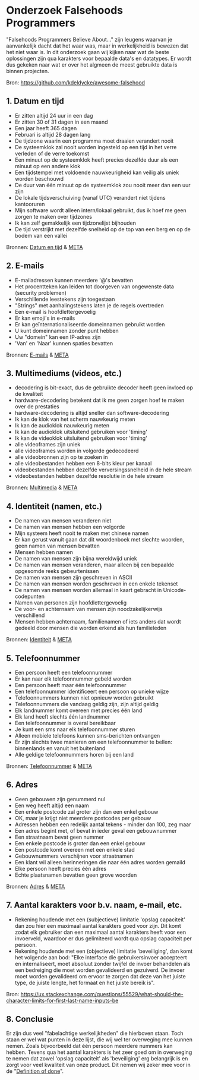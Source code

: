 # Onderzoek Falsehoods Programmers

"Falsehoods Programmers Believe About..." zijn leugens waarvan je aanvankelijk dacht dat het waar was, maar in werkelijkheid is bewezen dat het niet waar is. In dit onderzoek gaan wij kijken naar wat de beste oplossingen zijn qua karakters voor bepaalde data's en datatypes. Er wordt dus gekeken naar wat er over het algmeen de meest gebruikte data is binnen projecten.

Bron: https://github.com/kdeldycke/awesome-falsehood

## 1. Datum en tijd

- Er zitten altijd 24 uur in een dag
- Er zitten 30 of 31 dagen in een maand
- Een jaar heeft 365 dagen
- Februari is altijd 28 dagen lang
- De tijdzone waarin een programma moet draaien verandert nooit
- De systeemklok zal nooit worden ingesteld op een tijd in het verre verleden of de verre toekomst
- Een minuut op de systeemklok heeft precies dezelfde duur als een minuut op een andere klok
- Een tijdstempel met voldoende nauwkeurigheid kan veilig als uniek worden beschouwd
- De duur van één minuut op de systeemklok zou nooit meer dan een uur zijn
- De lokale tijdsverschuiving (vanaf UTC) verandert niet tijdens kantooruren
- Mijn software wordt alleen intern/lokaal gebruikt, dus ik hoef me geen zorgen te maken over tijdzones
- Ik kan zelf gemakkelijk een tijdzonelijst bijhouden
- De tijd verstrijkt met dezelfde snelheid op de top van een berg en op de bodem van een vallei

Bronnen: [Datum en tijd](https://infiniteundo.com/post/25326999628/falsehoods-programmers-believe-about-time) & [META](https://spaceninja.com/2015/12/08/falsehoods-programmers-believe/)

## 2. E-mails

- E-mailadressen kunnen meerdere '@'s bevatten
- Het procentteken kan leiden tot doorgeven van ongewenste data (security problemen)
- Verschillende leestekens zijn toegestaan
- "Strings" met aanhalingstekens laten je de regels overtreden
- Een e-mail is hoofdlettergevoelig
- Er kan emoji's in e-mails
- Er kan geïnternationaliseerde domeinnamen gebruikt worden
- U kunt domeinnamen zonder punt hebben
- Uw "domein" kan een IP-adres zijn
- 'Van' en 'Naar' kunnen spaties bevatten

Bronnen: [E-mails](https://www.netmeister.org/blog/email.html) & [META](https://spaceninja.com/2015/12/08/falsehoods-programmers-believe/)

## 3. Multimediums (videos, etc.)

- decodering is bit-exact, dus de gebruikte decoder heeft geen invloed op de kwaliteit
- hardware-decodering betekent dat ik me geen zorgen hoef te maken over de prestaties
- hardware-decodering is altijd sneller dan software-decodering
- Ik kan de klok van het scherm nauwkeurig meten
- Ik kan de audioklok nauwkeurig meten
- Ik kan de audioklok uitsluitend gebruiken voor 'timing'
- Ik kan de videoklok uitsluitend gebruiken voor 'timing'
- alle videoframes zijn uniek
- alle videoframes worden in volgorde gedecodeerd
- alle videobronnen zijn op te zoeken in
- alle videobestanden hebben een 8-bits kleur per kanaal
- videobestanden hebben dezelfde verversingssnelheid in de hele stream
- videobestanden hebben dezelfde resolutie in de hele stream

Bronnen: [Multimedia](https://haasn.dev/posts/2016-12-25-falsehoods-programmers-believe-about-%5Bvideo-stuff%5D.html) & [META](https://spaceninja.com/2015/12/08/falsehoods-programmers-believe/)

## 4. Identiteit (namen, etc.)

- De namen van mensen veranderen niet
- De namen van mensen hebben een volgorde
- Mijn systeem heeft nooit te maken met chinese namen
- Er kan gerust vanuit gaan dat dit woordenboek met slechte woorden, geen namen van mensen bevatten
- Mensen hebben namen
- De namen van mensen zijn bijna wereldwijd uniek
- De namen van mensen veranderen, maar alleen bij een bepaalde opgesomde reeks gebeurtenissen
- De namen van mensen zijn geschreven in ASCII
- De namen van mensen worden geschreven in een enkele tekenset
- De namen van mensen worden allemaal in kaart gebracht in Unicode-codepunten
- Namen van personen zijn hoofdlettergevoelig
- De voor- en achternaam van mensen zijn noodzakelijkerwijs verschillend
- Mensen hebben achternaam, familienamen of iets anders dat wordt gedeeld door mensen die worden erkend als hun familieleden

Bronnen: [Identiteit](https://www.kalzumeus.com/2010/06/17/falsehoods-programmers-believe-about-names/) & [META](https://spaceninja.com/2015/12/08/falsehoods-programmers-believe/)

## 5. Telefoonnummer

- Een persoon heeft een telefoonnummer
- Er kan naar elk telefoonnummer gebeld worden
- Een persoon heeft maar één telefoonnummer
- Een telefoonnummer identificeert een persoon op unieke wijze
- Telefoonnummers kunnen niet opnieuw worden gebruikt
- Telefoonnummers die vandaag geldig zijn, zijn altijd geldig
- Elk landnummer komt overeen met precies één land
- Elk land heeft slechts één landnummer
- Een telefoonnummer is overal bereikbaar
- Je kunt een sms naar elk telefoonnummer sturen
- Alleen mobiele telefoons kunnen sms-berichten ontvangen
- Er zijn slechts twee manieren om een ​​telefoonnummer te bellen: binnenlands en vanuit het buitenland
- Alle geldige telefoonnummers horen bij een land

Bronnen: [Telefoonnummer](https://github.com/google/libphonenumber/blob/master/FALSEHOODS.md) & [META](https://spaceninja.com/2015/12/08/falsehoods-programmers-believe/)

## 6. Adres

- Geen gebouwen zijn genummerd nul
- Een weg heeft altijd een naam
- Een enkele postcode zal groter zijn dan een enkel gebouw
- OK, maar je krijgt niet meerdere postcodes per gebouw
- Adressen hebben een redelijk aantal tekens - minder dan 100, zeg maar
- Een adres begint met, of bevat in ieder geval een gebouwnummer
- Een straatnaam bevat geen nummer
- Een enkele postcode is groter dan een enkel gebouw
- Een postcode komt overeen met een enkele stad
- Gebouwnummers verschijnen voor straatnamen
- Een klant wil alleen herinneringen die naar één adres worden gemaild
- Elke persoon heeft precies één adres
- Echte plaatsnamen bevatten geen grove woorden

Bronnen: [Adres](https://www.mjt.me.uk/posts/falsehoods-programmers-believe-about-addresses/) & [META](https://spaceninja.com/2015/12/08/falsehoods-programmers-believe/)

## 7. Aantal karakters voor b.v. naam, e-mail, etc.

- Rekening houdende met een (subjectieve) limitatie 'opslag capaciteit' dan zou hier een maximaal aantal karakters goed voor zijn. Dit komt zodat elk gebruiker dan een maximaal aantal karakters heeft voor een invoerveld, waardoor er dus gelimiteerd wordt qua opslag capaciteit per persoon.
- Rekening houdende met een (objectieve) limitatie 'beveiliging', dan komt het volgende aan bod: "Elke interface die gebruikersinvoer accepteert en internaliseert, moet absoluut zonder twijfel de invoer behandelen als een bedreiging die moet worden gevalideerd en gezuiverd. De invoer moet worden gevalideerd om ervoor te zorgen dat deze van het juiste type, de juiste lengte, het formaat en het juiste bereik is".

Bron: https://ux.stackexchange.com/questions/55529/what-should-the-character-limits-for-first-last-name-inputs-be

## 8. Conclusie

Er zijn dus veel "fabelachtige werkelijkheden" die hierboven staan. Toch staan er wel wat punten in deze lijst, die wij wel ter overweging mee kunnen nemen. Zoals bijvoorbeeld dat één persoon meerdere nummers kan hebben. Tevens qua het aantal karakters is het zeer goed om in overweging te nemen dat zowel 'opslag capaciteit' als 'beveiliging' erg belangrijk is en zorgt voor veel kwaliteit van onze product. Dit nemen wij zeker mee voor in de "[Definition of done](https://github.com/HANICA-DWA/sep2021-project-koeskoes/blob/main/koeskoes/1.Pregame/Projectplan/Definition-of-Done.md)".
